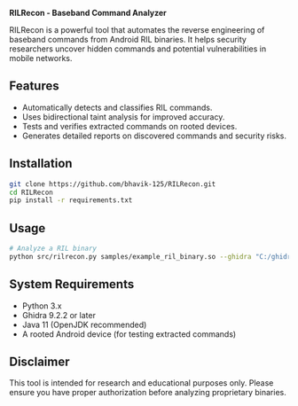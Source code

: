 **RILRecon - Baseband Command Analyzer**

RILRecon is a powerful tool that automates the reverse engineering of baseband commands from Android RIL binaries. It helps security researchers uncover hidden commands and potential vulnerabilities in mobile networks.

## Features
- Automatically detects and classifies RIL commands.
- Uses bidirectional taint analysis for improved accuracy.
- Tests and verifies extracted commands on rooted devices.
- Generates detailed reports on discovered commands and security risks.

## Installation
```bash
git clone https://github.com/bhavik-125/RILRecon.git
cd RILRecon
pip install -r requirements.txt
```

## Usage
```bash
# Analyze a RIL binary
python src/rilrecon.py samples/example_ril_binary.so --ghidra "C:/ghidra" --java "C:/java/bin/java.exe"
```

## System Requirements
- Python 3.x
- Ghidra 9.2.2 or later
- Java 11 (OpenJDK recommended)
- A rooted Android device (for testing extracted commands)

## Disclaimer
This tool is intended for research and educational purposes only. Please ensure you have proper authorization before analyzing proprietary binaries.

